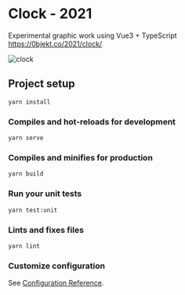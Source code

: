 # Clock - 2021
Experimental graphic work using Vue3 + TypeScript  
https://0bjekt.co/2021/clock/

![clock](https://user-images.githubusercontent.com/1344010/145604476-eaf82045-55bf-4e9d-8a7b-b112f2e11a81.jpg)

## Project setup
```
yarn install
```

### Compiles and hot-reloads for development
```
yarn serve
```

### Compiles and minifies for production
```
yarn build
```

### Run your unit tests
```
yarn test:unit
```

### Lints and fixes files
```
yarn lint
```

### Customize configuration
See [Configuration Reference](https://cli.vuejs.org/config/).

